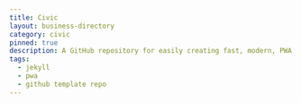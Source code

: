 ```yaml
---
title: Civic
layout: business-directory
category: civic
pinned: true
description: A GitHub repository for easily creating fast, modern, PWA compatible websites
tags:
  - jekyll
  - pwa
  - github template repo
---
```

